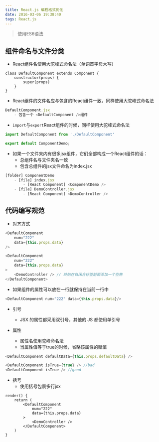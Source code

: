 ```yaml
---
title: React.js 编程格式优化
date: 2016-03-06 19:38:40
tags: React.js
---
```


> 使用ES6语法

## 组件命名与文件分类

- React组件名使用大驼峰式命名法（单词首字母大写）

```
class DefaultComponent extends Component {
	constructor(props) {
		super(props)
	}
}
```

- React组件的文件名应与包含的React组件一致，同样使用大驼峰式命名法

```js
DefaultComponent.jsx
	- 包含一个 <DefaultComponent />组件
```

- `import`与`export`React组件的时候，同样使用大驼峰式命名法

```js
import DefaultComponent from './DefaultComponent'

export default ComponentDemo;
```

- 如果一个文件夹内有很多jsx组件，它们全部构成一个React组件的话：
	- 总组件名与文件夹名一致
	- 包含总组件的jsx文件命名为index.jsx

```js
[folder] ComponentDemo
	- [file] index.jsx
		- [React Component] <ComponentDemo />
	- [file] DemoController.jsx
		- [React Component] <DemoController />
```

## 代码编写规范

- 对齐方式

```js
<DefaultComponent
	num="222"
	data={this.props.data}
/>

<DefaultComponent
	num="222"
	data={this.props.data}
>
	<DemoController /> // 终始在自闭合标签前面添加一个空格
</DefaultComponent>
```

- 如果组件的属性可以放在一行就保持在当前一行中

```js
<DefaultComponent num="222" data={this.props.data}/>
```

- 引号
	- JSX 的属性都采用双引号，其他的 JS 都使用单引号

- 属性
	- 属性名使用驼峰命名法
	- 当属性值等于true的时候，省略该属性的赋值

```js
<DefaultComponent defaultData={this.props.defaultData} />

<DefaultComponent isTrue={true} /> //bad
<DefaultComponent isTrue /> //good
```

- 括号
	- 使用括号包裹多行jsx

```
render() {
	return (
		<DefaultComponent
			num="222"
			data={this.props.data}
		>
			<DemoController />
		</DefaultComponent>
	)
}
```